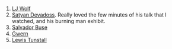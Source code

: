 
1. [LJ Wolf](https://www.ljwolf.org/posts/)
2. [Satyan Devadoss](https://satyandevadoss.org/writing). Really loved the few minutes of his talk that I watched, and his burning man exhibit. 
3. [Salvador Buse](https://www.salvadorbuse.com/favourites/)
4. [Gwern](https://www.gwern.net/)
5. [Lewis Tunstall](https://lewtun.github.io/blog/about/)